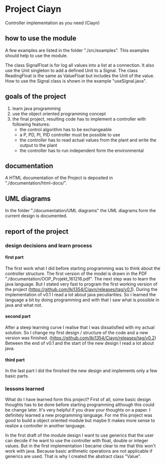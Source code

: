 # Project Ciayn
Controller implementation as you need (Ciayn)

## how to use the module
A few examples are listed in the folder "./src/examples". This examples should help
to use the module.

The class SignalFloat is for log all values into a list at a connection. 
It also use the Unit singleton to add a defined Unit to a Signal.
The class ReadingFloat is the same as ValueFloat but includes the Unit of the value.
How to use the Signal class is shown in the example "useSignal.java".

 

## goals of the project
1. learn java programming
2. use the object oriented programming concept
3. the final project, resulting code has to implement a controller with following features:
    * the control algorithm has to be exchangeable
    * a P, PD, PI, PID controller must be possible to use
    * the controller has to read actual values from the plant and write the output to the plant
    * the controller has to run independent form the environmental

## documentation
A HTML documentation of the Project is deposited in "./documentation/html-docs/".

## UML diagrams
In the folder "./documentation/UML diagrams" the UML diagrams form the current design is documented.
    
## report of the project
### design decisions and learn process
#### first part
The first work what I did before starting programming was to think about the controller 
structure. The first version of the model is drawn in the PDF "./documentation/OOP_Projekt_161216.pdf". 
The next step was to learn the java language. But I stated very fast to program the first working version
of the project (https://github.com/lki1354/Ciayn/releases/tag/v0.1).
During the implementation of v0.1 I read a lot about java peculiarities. So i learned
the language a bit by doing programming and with that I saw what is possible in java and 
what not. 
#### second part
After a steep learning curve I realise that I was dissatisfied with my actual solution. 
So I change my first design / structure of the code and a new version was finished. 
(https://github.com/lki1354/Ciayn/releases/tag/v0.2) Between the end of v0.1 and 
the start of the new design I read a lot about java.
#### third part
In the last part I did the finished the new design and implements only a few basic parts.

### lessons learned
What do I have learned form this project? First of all, some basic design thoughts
has to be done before starting programming although this could be change later. It's very helpful if you draw your thoughts
on a paper. I definitely learned a new programming language.
For me this project was good to build a object oriented module but maybe It makes more
sense to realize a controller in another language.

In the first draft of the module design I want to use generics that the user can decide 
if he want to use the controller with float, double or integer values. But in the first implementation 
I became clear to me that this won't work with java. Because basic arithmetic operations are not applicable 
if generics are used. That is why I created the abstract class "Value".
